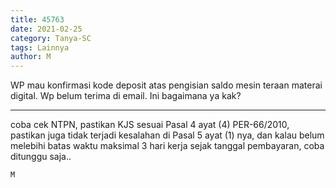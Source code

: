 ```yaml
---
title: 45763
date: 2021-02-25
category: Tanya-SC
tags: Lainnya
author: M
---
```


WP mau konfirmasi kode deposit atas pengisian saldo mesin teraan materai digital. Wp belum terima di email. Ini bagaimana ya kak?

---

coba cek NTPN, pastikan KJS sesuai Pasal 4 ayat (4) PER-66/2010, pastikan juga tidak terjadi kesalahan di Pasal 5 ayat (1) nya, dan kalau belum melebihi batas waktu maksimal 3 hari kerja sejak tanggal pembayaran, coba ditunggu saja..

`M`
